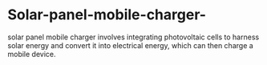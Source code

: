 # Solar-panel-mobile-charger-
solar panel mobile charger involves integrating photovoltaic cells to harness solar energy and convert it into electrical energy, which can then charge a mobile device.
